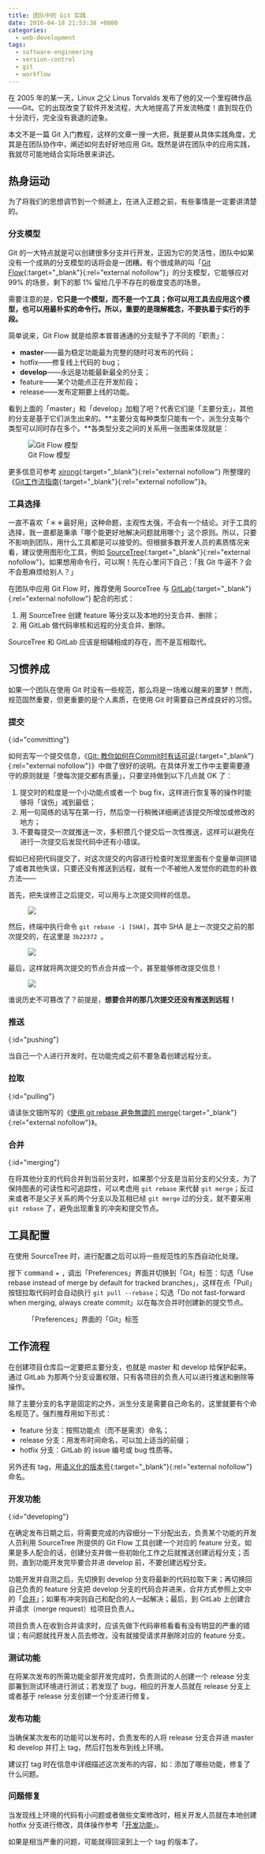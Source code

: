 ```yaml
---
title: 团队中的 Git 实践
date: 2016-04-18 21:53:38 +0800
categories:
  - web-development
tags:
  - software-engineering
  - version-control
  - git
  - workflow
---
```


在 2005 年的某一天，Linux 之父 Linus Torvalds 发布了他的又一个里程碑作品——Git。它的出现改变了软件开发流程，大大地提高了开发流畅度！直到现在仍十分流行，完全没有衰退的迹象。

本文不是一篇 Git 入门教程，这样的文章一搜一大把，我是要从具体实践角度，尤其是在团队协作中，阐述如何去好好地应用 Git。既然是讲在团队中的应用实践，我就尽可能地结合实际场景来讲述。

## 热身运动

为了将我们的思想调节到一个频道上，在进入正题之前，有些事情是一定要讲清楚的。

### 分支模型

Git 的一大特点就是可以创建很多分支并行开发，正因为它的灵活性，团队中如果没有一个成熟的分支模型的话将会是一团糟。有个很成熟的叫「[Git Flow](http://nvie.com/posts/a-successful-git-branching-model/){:target="_blank"}{:rel="external nofollow"}」的分支模型，它能够应对 99% 的场景，剩下的那 1% 留给几乎不存在的极度变态的场景。

需要注意的是，**它只是一个模型，而不是一个工具；你可以用工具去应用这个模型，也可以用最朴实的命令行。所以，重要的是理解概念，不要执着于实行的手段。**

简单说来，Git Flow 就是给原本普普通通的分支赋予了不同的「职责」：

* **master**——最为稳定功能最为完整的随时可发布的代码；
* hotfix——修复线上代码的 bug；
* **develop**——永远是功能最新最全的分支；
* feature——某个功能点正在开发阶段；
* release——发布定期要上线的功能。

看到上面的「master」和「develop」加粗了吧？代表它们是「主要分支」，其他的分支是基于它们派生出来的。**主要分支每种类型只能有一个，派生分支每个类型可以同时存在多个。**各类型分支之间的关系用一张图来体现就是：

<figure>
  <img src="{{ 'posts/20160418/git-workflow-release-cycle-4maintenance.png' | asset_path }}" alt="Git Flow 模型">
  <figcaption>Git Flow 模型</figcaption>
</figure>

更多信息可参考 [xirong](https://github.com/xirong){:target="_blank"}{:rel="external nofollow"} 所整理的《[Git工作流指南](https://github.com/xirong/my-git/blob/master/git-workflow-tutorial.md){:target="_blank"}{:rel="external nofollow"}》。

### 工具选择

一直不喜欢「＊＊最好用」这种命题，主观性太强，不会有一个结论。对于工具的选择，我一直都是秉承「哪个能更好地解决问题就用哪个」这个原则。所以，只要不影响到团队，用什么工具都是可以接受的。但根据多数开发人员的素质情况来看，建议使用图形化工具，例如 [SourceTree](https://www.sourcetreeapp.com){:target="_blank"}{:rel="external nofollow"}。如果想用命令行，可以啊！先在心里问下自己：「我 Git 牛逼不？会不会惹麻烦给别人？」

在团队中应用 Git Flow 时，推荐使用 SourceTree 与 [GitLab](https://gitlab.com){:target="_blank"}{:rel="external nofollow"} 配合的形式：

1. 用 SourceTree 创建 feature 等分支以及本地的分支合并、删除；
2. 用 GitLab 做代码审核和远程的分支合并、删除。

SourceTree 和 GitLab 应该是相辅相成的存在，而不是互相取代。

## 习惯养成

如果一个团队在使用 Git 时没有一些规范，那么将是一场难以醒来的噩梦！然而，规范固然重要，但更重要的是个人素质，在使用 Git 时需要自己养成良好的习惯。

### 提交
{:id="committing"}

如何去写一个提交信息，《[Git: 教你如何在Commit时有话可说](http://mp.weixin.qq.com/s?__biz=MzAwNDYwNzU2MQ==&mid=401622986&idx=1&sn=470717939914b956ac372667ed23863c&scene=2&srcid=0114ZcTNyAMH8CLwTKlj6CTN&from=timeline&isappinstalled=0#wechat_redirect){:target="_blank"}{:rel="external nofollow"}》中做了很好的说明。在具体开发工作中主要需要遵守的原则就是「使每次提交都有质量」，只要坚持做到以下几点就 OK 了：

1. 提交时的粒度是一个小功能点或者一个 bug fix，这样进行恢复等的操作时能够将「误伤」减到最低；
2. 用一句简练的话写在第一行，然后空一行稍微详细阐述该提交所增加或修改的地方；
3. 不要每提交一次就推送一次，多积攒几个提交后一次性推送，这样可以避免在进行一次提交后发现代码中还有小错误。

假如已经把代码提交了，对这次提交的内容进行检查时发现里面有个变量单词拼错了或者其他失误，只要还没有推送到远程，就有一个不被他人发觉你的疏忽的补救方法——

首先，把失误修正之后提交，可以用与上次提交同样的信息。

<figure>
  <img src="{{ 'posts/20160418/merge-commits-step-1.png' | asset_path }}">
  <figcaption></figcaption>
</figure>

然后，终端中执行命令 `git rebase -i [SHA]`，其中 SHA 是上一次提交之前的那次提交的，在这里是 `3b22372 `。

<figure>
  <img src="{{ 'posts/20160418/merge-commits-step-2.png' | asset_path }}">
  <figcaption></figcaption>
</figure>

最后，这样就将两次提交的节点合并成一个，甚至能够修改提交信息！

<figure>
  <img src="{{ 'posts/20160418/merge-commits-step-3.png' | asset_path }}">
  <figcaption></figcaption>
</figure>

谁说历史不可篡改了？前提是，**想要合并的那几次提交还没有推送到远程！**

### 推送
{:id="pushing"}

当自己一个人进行开发时，在功能完成之前不要急着创建远程分支。

### 拉取
{:id="pulling"}

请读张文钿所写的《[使用 git rebase 避免無謂的 merge](https://ihower.tw/blog/archives/3843){:target="_blank"}{:rel="external nofollow"}》。

### 合并
{:id="merging"}

在将其他分支的代码合并到当前分支时，如果那个分支是当前分支的父分支，为了保持图表的可读性和可追踪性，可以考虑用 `git rebase` 来代替 `git merge`；反过来或者不是父子关系的两个分支以及互相已经 `git merge` 过的分支，就不要采用 `git rebase` 了，避免出现重复的冲突和提交节点。

## 工具配置

在使用 SourceTree 时，进行配置之后可以将一些规范性的东西自动化处理。

按下 <kbd>command</kbd> + <kbd>,</kbd> 调出「Preferences」界面并切换到「Git」标签：勾选「Use rebase instead of merge by default for tracked branches」，这样在点「Pull」按钮拉取代码时会自动执行 `git pull --rebase`；勾选「Do not fast-forward when merging, always create commit」以在每次合并时创建新的提交节点。

<figure>
  <img src="{{ 'posts/20160418/setting-of-sourcetree-git.png' | asset_path }}" alt="">
  <figcaption>「Preferences」界面的「Git」标签</figcaption>
</figure>

## 工作流程

在创建项目仓库后一定要把主要分支，也就是 master 和 develop 给保护起来。通过 GitLab 为那两个分支设置权限，只有各项目的负责人可以进行推送和删除等操作。

除了主要分支的名字是固定的之外，派生分支是需要自己命名的，这里就要有个命名规范了。强烈推荐用如下形式：

* feature 分支：按照功能点（而不是需求）命名；
* release 分支：用发布时间命名，可以加上适当的前缀；
* hotfix 分支：GitLab 的 issue 编号或 bug 性质等。

另外还有 tag，用[语义化的版本号](http://semver.org/lang/zh-CN/){:target="_blank"}{:rel="external nofollow"}命名。

### 开发功能
{:id="developing"}

在确定发布日期之后，将需要完成的内容细分一下分配出去，负责某个功能的开发人员利用 SourceTree 所提供的 Git Flow 工具创建一个对应的 feature 分支。如果是多人配合的话，创建分支并做一些初始化工作之后就推送创建远程分支；否则，直到功能开发完毕要合并进 develop 前，不要创建远程分支。

功能开发并自测之后，先切换到 develop 分支将最新的代码拉取下来；再切换回自己负责的 feature 分支把 develop 分支的代码合并进来，合并方式参照上文中的「[合并](#merging)」；如果有冲突则自己和配合的人一起解决；最后，到 GitLab 上创建合并请求（merge request）给项目负责人。

项目负责人在收到合并请求时，应该先做下代码审核看看有没有明显的严重的错误；有问题就找开发人员去修改，没有就接受请求并删除对应的 feature 分支。

### 测试功能

在将某次发布的所需功能全部开发完成时，负责测试的人创建一个 release 分支部署到测试环境进行测试；若发现了 bug，相应的开发人员就在 release 分支上或者基于 release 分支创建一个分支进行修复。

### 发布功能

当确保某次发布的功能可以发布时，负责发布的人将 release 分支合并进 master 和 develop 并打上 tag，然后打包发布到线上环境。

建议打 tag 时在信息中详细描述这次发布的内容，如：添加了哪些功能，修复了什么问题。

### 问题修复

当发现线上环境的代码有小问题或者做些文案修改时，相关开发人员就在本地创建 hotfix 分支进行修改，具体操作参考「[开发功能](#developing)」。

如果是相当严重的问题，可能就得回滚到上一个 tag 的版本了。
